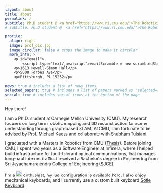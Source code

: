 ```yaml
---
layout: about
title: about
permalink: /
subtitle: Ph.D student @ <a href="https://www.ri.cmu.edu/">The Robotics Institute, CMU</a> • Be curious always 🔭
# subtitle: Ph.D student @  <a href="https://www.ri.cmu.edu/">The Robotics Institute, CMU</a> 

profile:
  align: right
  image: prof_pic.jpg
  image_circular: false # crops the image to make it circular
  more_info: >
    <p id="email">
        <script type="text/javascript">emailScramble = new scrambledString(document.getElementById('email'),'emailScramble', 'smsuahaekd@rmauc.ha',[4,10,6,15,1,5,3,17,2,18,12,9,14,11,19,13,16,7,8]);</script><br></p>
    <p>1613 Newell-Simon Hall</p>
    <p>5000 Forbes Ave</p>
    <p>Pittsburgh, PA 15232</p>

news: true # includes a list of news items
selected_papers: true # includes a list of papers marked as "selected={true}"
social: true # includes social icons at the bottom of the page
---
```

Hey there!

I am a Ph.D. student at Carnegie Mellon University (CMU).  My research focuses on long term robotic mapping and 3D reconstruction for scene understanding through graph-based SLAM. At CMU, I am fortunate to be advised by <a href="https://cs.cmu.edu/~kaess">Prof. Michael Kaess</a> and collaborate with <a href="https://shubhtuls.github.io/">Shubham Tulsiani</a>.

I graduated with a Masters in Robotics from CMU (<a href='assets/pdf/msr_thesis.pdf'>Thesis</a>). Before joining CMU, I spent two years as a Software Engineer at Infinera, where I helped build infrastructure for fault-tolerant optical communications, that manages long-haul internet traffic. I received a Bachelor's degree in Engineering from Sri Jayachamarajendra College of Engineering (SJCE).

I'm a <img src="{{ '/assets/img/Icon-Vim.svg' | relative_url }}" width="20"/> enthusiast, my lua configuration is available [here](https://github.com/akashsharma02/neovim-config/). I also enjoy mechanical keyboards, and I currently use a custom built keyboard [Sofle Keyboard](https://josefadamcik.github.io/SofleKeyboard/).

<!-- 
Write your biography here. Tell the world about yourself. Link to your favorite [subreddit](http://reddit.com). You can put a picture in, too. The code is already in, just name your picture `prof_pic.jpg` and put it in the `img/` folder.

Put your address / P.O. box / other info right below your picture. You can also disable any of these elements by editing `profile` property of the YAML header of your `_pages/about.md`. Edit `_bibliography/papers.bib` and Jekyll will render your [publications page](/al-folio/publications/) automatically.

Link to your social media connections, too. This theme is set up to use [Font Awesome icons](https://fontawesome.com/) and [Academicons](https://jpswalsh.github.io/academicons/), like the ones below. Add your Facebook, Twitter, LinkedIn, Google Scholar, or just disable all of them. -->
